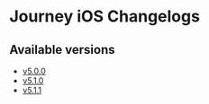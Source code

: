 # Journey iOS Changelogs

## Available versions

* [v5.0.0](releases/5.0.0/index.md)
* [v5.1.0](releases/5.1.0/index.md)
* [v5.1.1](releases/5.1.1/index.md)
